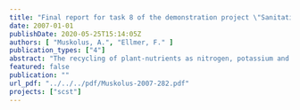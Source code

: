 ```yaml
---
title: "Final report for task 8 of the demonstration project \"Sanitation Concepts for Separate Treatment of Urine, Faeces and Greywater\" (SCST) , Fertilizer Usage"
date: 2007-01-01
publishDate: 2020-05-25T15:14:05Z
authors: [ "Muskolus, A.", "Ellmer, F." ]
publication_types: ["4"]
abstract: "The recycling of plant-nutrients as nitrogen, potassium and phosphorus from human nutrition is considered to be a preposition towards sustainable agriculture. Commonly, human excreta are collected together with waste water and other liquid wastes from households and small industries. During the treatment in central sewage-works the valuable nutrients cannot be separated from potentially harmful substances such as heavy metals. Therefore, the application of sewage-sludge on agricultural fields is strongly limited. Today, in Germany a major amount of sewage sludge is burned in waste incineration plants. This means a dissemination of phosphorus, potassium and nitrogen into the atmosphere. Phosphorus and potassium fertilisers are extracted in mines and as such non-renewable. A shortage of phosphorus to be used as fertiliser is expected to arise within the next 80 years (STEEN, 1998). Alternative Sanitation Concepts such as the separate collection and treatment of urine and faeces prevent the contamination of the plant nutrients with potentially harmful or unwanted substances from other liquid wastes. The main feature of this concept is the use of a separation toilet. It can be used in the same way as any other common flushing-toilet but has a special valve for separate urine collection. The urine can easily be stored in containers e.g. in the basement of a house and used as fertiliser. A composting process ensures hygienisation of the solid faeces separated from flushing water. Due to its low content of nitrogen all remaining waste water can be treated in a constructed wetland. The studies introduced followingly were carried out within the scope of the SCST (Sanitation System of Separate Treatment) research project. This EU-Life demonstration project is a result of the cooperation of the KompetenzZentrum Wasser Berlin, Berliner Wasserbetriebe, Veolia Water and Anjou Recherche. It contains a setup of a complete Alternative Sanitation system including the conversion of 10 private households and two office-buildings as well as a biogasplant and a constructed wetland in Berlin-Stahnsdorf. It was the aim of the SCST-project to demonstrate the feasibility of an alternative sanitation system working with separation toilets. Apart from the technical questions to be answered it was necessary to know how urine and faeces are to be used in agriculture. The following four questions point out the aspects which needed to be investigated in detail: (i) How are the fertilising effects of urine und faeces compared to conventional mineral fertiliser? (ii) What impact has urine to soil organisms? (iii) How much gaseous nitrogen is lost after application? (iv) Would farmers and consumers accept urine as fertiliser? In this report you will find the four mentioned aspects investigated. This was done by carrying out laboratory or field experiments as well as acceptance SCST Final Report Task 8 – Fertiliser usage – Muskolus, Humboldt University of Berlin - 4 - studies for each of them accordingly. You will find a detailed description of the methods and materials used as well as the results and statistical evaluation as appropriate. Regardless of the advantages possibly reached by a treatment of urine in the presented studies it was assumed that pure urine was used. It is still not known what kind of processing is suitable to reduce the water content of urine or any unwanted substances and whether the energy input during the treatment is justifiable or not. However, some results of the studies followingly presented may change if treated urine instead of pure urine was used."
featured: false
publication: ""
url_pdf: "../../../pdf/Muskolus-2007-282.pdf"
projects: ["scst"]
---
```


